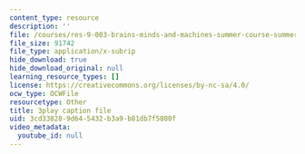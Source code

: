 ```yaml
---
content_type: resource
description: ''
file: /courses/res-9-003-brains-minds-and-machines-summer-course-summer-2015/3cd338289d645432b3a9b81db7f5800f_Em9I6XTQA3I.vtt
file_size: 91742
file_type: application/x-subrip
hide_download: true
hide_download_original: null
learning_resource_types: []
license: https://creativecommons.org/licenses/by-nc-sa/4.0/
ocw_type: OCWFile
resourcetype: Other
title: 3play caption file
uid: 3cd33828-9d64-5432-b3a9-b81db7f5800f
video_metadata:
  youtube_id: null
---
```

